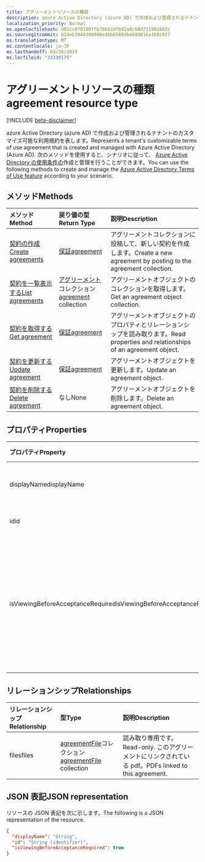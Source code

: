 ```yaml
---
title: アグリーメントリソースの種類
description: azure Active Directory (azure AD) で作成および管理されるテナントのカスタマイズ可能な利用規約を表します。 次のメソッドを使用すると、シナリオに従って、Azure Active Directory の使用条件の作成と管理を行うことができます。
localization_priority: Normal
ms.openlocfilehash: d91cc8f8180ffb706639fb42a8c68d711991602c
ms.sourcegitcommit: 014eb3944306948edbb6560dbe689816a168c4f7
ms.translationtype: MT
ms.contentlocale: ja-JP
ms.lasthandoff: 04/26/2019
ms.locfileid: "33339175"
---
```

# <a name="agreement-resource-type"></a><span data-ttu-id="fd9ed-104">アグリーメントリソースの種類</span><span class="sxs-lookup"><span data-stu-id="fd9ed-104">agreement resource type</span></span>

[!INCLUDE [beta-disclaimer](../../includes/beta-disclaimer.md)]

<span data-ttu-id="fd9ed-105">azure Active Directory (azure AD) で作成および管理されるテナントのカスタマイズ可能な利用規約を表します。</span><span class="sxs-lookup"><span data-stu-id="fd9ed-105">Represents a tenant's customizable terms of use agreement that is created and managed with Azure Active Directory (Azure AD).</span></span> <span data-ttu-id="fd9ed-106">次のメソッドを使用すると、シナリオに従って、 [Azure Active Directory の使用条件の](https://docs.microsoft.com/en-us/azure/active-directory/active-directory-tou)作成と管理を行うことができます。</span><span class="sxs-lookup"><span data-stu-id="fd9ed-106">You can use the following methods to create and manage the [Azure Active Directory Terms of Use feature](https://docs.microsoft.com/en-us/azure/active-directory/active-directory-tou) according to your scenario.</span></span>

## <a name="methods"></a><span data-ttu-id="fd9ed-107">メソッド</span><span class="sxs-lookup"><span data-stu-id="fd9ed-107">Methods</span></span>

| <span data-ttu-id="fd9ed-108">メソッド</span><span class="sxs-lookup"><span data-stu-id="fd9ed-108">Method</span></span>       | <span data-ttu-id="fd9ed-109">戻り値の型</span><span class="sxs-lookup"><span data-stu-id="fd9ed-109">Return Type</span></span> | <span data-ttu-id="fd9ed-110">説明</span><span class="sxs-lookup"><span data-stu-id="fd9ed-110">Description</span></span> |
|:-------------|:------------|:------------|
| [<span data-ttu-id="fd9ed-111">契約の作成</span><span class="sxs-lookup"><span data-stu-id="fd9ed-111">Create agreements</span></span>](../api/agreement-post-agreements.md) | [<span data-ttu-id="fd9ed-112">保証</span><span class="sxs-lookup"><span data-stu-id="fd9ed-112">agreement</span></span>](agreement.md) | <span data-ttu-id="fd9ed-113">アグリーメントコレクションに投稿して、新しい契約を作成します。</span><span class="sxs-lookup"><span data-stu-id="fd9ed-113">Create a new agreement by posting to the agreement collection.</span></span> |
| [<span data-ttu-id="fd9ed-114">契約を一覧表示する</span><span class="sxs-lookup"><span data-stu-id="fd9ed-114">List agreements</span></span>](../api/agreement-list.md) | <span data-ttu-id="fd9ed-115">[アグリーメント](agreement.md)コレクション</span><span class="sxs-lookup"><span data-stu-id="fd9ed-115">[agreement](agreement.md) collection</span></span> | <span data-ttu-id="fd9ed-116">アグリーメントオブジェクトのコレクションを取得します。</span><span class="sxs-lookup"><span data-stu-id="fd9ed-116">Get an agreement object collection.</span></span> |
| [<span data-ttu-id="fd9ed-117">契約を取得する</span><span class="sxs-lookup"><span data-stu-id="fd9ed-117">Get agreement</span></span>](../api/agreement-get.md) | [<span data-ttu-id="fd9ed-118">保証</span><span class="sxs-lookup"><span data-stu-id="fd9ed-118">agreement</span></span>](agreement.md) | <span data-ttu-id="fd9ed-119">アグリーメントオブジェクトのプロパティとリレーションシップを読み取ります。</span><span class="sxs-lookup"><span data-stu-id="fd9ed-119">Read properties and relationships of an agreement object.</span></span> |
| [<span data-ttu-id="fd9ed-120">契約を更新する</span><span class="sxs-lookup"><span data-stu-id="fd9ed-120">Update agreement</span></span>](../api/agreement-update.md) | [<span data-ttu-id="fd9ed-121">保証</span><span class="sxs-lookup"><span data-stu-id="fd9ed-121">agreement</span></span>](agreement.md) | <span data-ttu-id="fd9ed-122">アグリーメントオブジェクトを更新します。</span><span class="sxs-lookup"><span data-stu-id="fd9ed-122">Update an agreement object.</span></span> |
| [<span data-ttu-id="fd9ed-123">契約を削除する</span><span class="sxs-lookup"><span data-stu-id="fd9ed-123">Delete agreement</span></span>](../api/agreement-delete.md) | <span data-ttu-id="fd9ed-124">なし</span><span class="sxs-lookup"><span data-stu-id="fd9ed-124">None</span></span> | <span data-ttu-id="fd9ed-125">アグリーメントオブジェクトを削除します。</span><span class="sxs-lookup"><span data-stu-id="fd9ed-125">Delete an agreement object.</span></span> |
<!--
| [Create agreementFile](../api/agreement-post-files.md) | [agreementFile](agreementfile.md) | Create a new agreementFile by posting to the files collection. |
| [List files](../api/agreement-list-files.md) | [agreementFile](agreementfile.md) collection | Get an agreementFile object collection. |
-->

## <a name="properties"></a><span data-ttu-id="fd9ed-126">プロパティ</span><span class="sxs-lookup"><span data-stu-id="fd9ed-126">Properties</span></span>
| <span data-ttu-id="fd9ed-127">プロパティ</span><span class="sxs-lookup"><span data-stu-id="fd9ed-127">Property</span></span>     | <span data-ttu-id="fd9ed-128">型</span><span class="sxs-lookup"><span data-stu-id="fd9ed-128">Type</span></span>        | <span data-ttu-id="fd9ed-129">説明</span><span class="sxs-lookup"><span data-stu-id="fd9ed-129">Description</span></span> |
|:-------------|:------------|:------------|
|<span data-ttu-id="fd9ed-130">displayName</span><span class="sxs-lookup"><span data-stu-id="fd9ed-130">displayName</span></span>|<span data-ttu-id="fd9ed-131">String</span><span class="sxs-lookup"><span data-stu-id="fd9ed-131">String</span></span>|<span data-ttu-id="fd9ed-132">アグリーメントの表示名。</span><span class="sxs-lookup"><span data-stu-id="fd9ed-132">Display name of the agreement.</span></span>|
|<span data-ttu-id="fd9ed-133">id</span><span class="sxs-lookup"><span data-stu-id="fd9ed-133">id</span></span>|<span data-ttu-id="fd9ed-134">String</span><span class="sxs-lookup"><span data-stu-id="fd9ed-134">String</span></span>| <span data-ttu-id="fd9ed-135">読み取り専用です。</span><span class="sxs-lookup"><span data-stu-id="fd9ed-135">Read-only.</span></span>|
|<span data-ttu-id="fd9ed-136">isViewingBeforeAcceptanceRequired</span><span class="sxs-lookup"><span data-stu-id="fd9ed-136">isViewingBeforeAcceptanceRequired</span></span>|<span data-ttu-id="fd9ed-137">Boolean</span><span class="sxs-lookup"><span data-stu-id="fd9ed-137">Boolean</span></span>|<span data-ttu-id="fd9ed-138">ユーザーが同意する前に、契約を展開して表示する必要があるかどうかを示します。</span><span class="sxs-lookup"><span data-stu-id="fd9ed-138">Indicates whether the user has to expand and view the agreement before accepting.</span></span>|

## <a name="relationships"></a><span data-ttu-id="fd9ed-139">リレーションシップ</span><span class="sxs-lookup"><span data-stu-id="fd9ed-139">Relationships</span></span>
| <span data-ttu-id="fd9ed-140">リレーションシップ</span><span class="sxs-lookup"><span data-stu-id="fd9ed-140">Relationship</span></span> | <span data-ttu-id="fd9ed-141">型</span><span class="sxs-lookup"><span data-stu-id="fd9ed-141">Type</span></span>        | <span data-ttu-id="fd9ed-142">説明</span><span class="sxs-lookup"><span data-stu-id="fd9ed-142">Description</span></span> |
|:-------------|:------------|:------------|
|<span data-ttu-id="fd9ed-143">files</span><span class="sxs-lookup"><span data-stu-id="fd9ed-143">files</span></span>|<span data-ttu-id="fd9ed-144">[agreementFile](agreementfile.md)コレクション</span><span class="sxs-lookup"><span data-stu-id="fd9ed-144">[agreementFile](agreementfile.md) collection</span></span>|<span data-ttu-id="fd9ed-145">読み取り専用です。</span><span class="sxs-lookup"><span data-stu-id="fd9ed-145">Read-only.</span></span> <span data-ttu-id="fd9ed-146">このアグリーメントにリンクされている pdf。</span><span class="sxs-lookup"><span data-stu-id="fd9ed-146">PDFs linked to this agreement.</span></span>|

## <a name="json-representation"></a><span data-ttu-id="fd9ed-147">JSON 表記</span><span class="sxs-lookup"><span data-stu-id="fd9ed-147">JSON representation</span></span>

<span data-ttu-id="fd9ed-148">リソースの JSON 表記を次に示します。</span><span class="sxs-lookup"><span data-stu-id="fd9ed-148">The following is a JSON representation of the resource.</span></span>

<!-- {
  "blockType": "resource",
  "keyProperty": "id",
  "optionalProperties": [

  ],
  "@odata.type": "microsoft.graph.agreement"
}-->

```json
{
  "displayName": "String",
  "id": "String (identifier)",
  "isViewingBeforeAcceptanceRequired": true
}

```

<!-- uuid: 8fcb5dbc-d5aa-4681-8e31-b001d5168d79
2015-10-25 14:57:30 UTC -->
<!--
{
  "type": "#page.annotation",
  "description": "agreement resource",
  "keywords": "",
  "section": "documentation",
  "tocPath": "",
  "suppressions": []
}
-->
